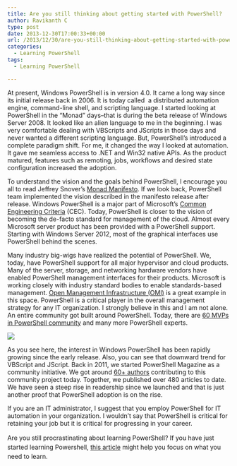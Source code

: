 ```yaml
---
title: Are you still thinking about getting started with PowerShell?
author: Ravikanth C
type: post
date: 2013-12-30T17:00:33+00:00
url: /2013/12/30/are-you-still-thinking-about-getting-started-with-powershell/
categories:
  - Learning PowerShell
tags:
  - Learning PowerShell

---
```

At present, Windows PowerShell is in version 4.0. It came a long way since its initial release back in 2006. It is today called  a distributed automation engine, command-line shell, and scripting language. I started looking at PowerShell in the &#8220;Monad&#8221; days&#8211;that is during the beta release of Windows Server 2008. It looked like an alien language to me in the beginning. I was very comfortable dealing with VBScripts and JScripts in those days and never wanted a different scripting language. But, PowerShell&#8217;s introduced a complete paradigm shift. For me, it changed the way I looked at automation. It gave me seamless access to .NET and Win32 native APIs. As the product matured, features such as remoting, jobs, workflows and desired state configuration increased the adoption.

To understand the vision and the goals behind PowerShell, I encourage you all to read Jeffrey Snover&#8217;s [Monad Manifesto][1]. If we look back, PowerShell team implemented the vision described in the manifesto release after release. Windows PowerShell is a major part of Microsoft&#8217;s [Common Engineering Criteria][2] (CEC). Today, PowerShell is closer to the vision of becoming the de-facto standard for management of the cloud. Almost every Microsoft server product has been provided with a PowerShell support. Starting with Windows Server 2012, most of the graphical interfaces use PowerShell behind the scenes.

Many industry big-wigs have realized the potential of PowerShell. We, today, have PowerShell support for all major hypervisor and cloud products. Many of the server, storage, and networking hardware vendors have enabled PowerShell management interfaces for their products. Microsoft is working closely with industry standard bodies to enable standards-based management. [Open Management Infrastructure (OMI)][3] is a great example in this space. PowerShell is a critical player in the overall management strategy for any IT organization. I strongly believe in this and I am not alone. An entire community got built around PowerShell. Today, there are [60 MVPs in PowerShell community][4] and many more PowerShell experts.

![](/images/trends.png)

As you see here, the interest in Windows PowerShell has been rapidly growing since the early release. Also, you can see that downward trend for VBScript and JScript. Back in 2011, we started PowerShell Magazine as a community initiative. We got around [60+ authors][5] contributing to this community project today. Together, we published over 480 articles to date. We have seen a steep rise in readership since we launched and that is just another proof that PowerShell adoption is on the rise.

If you are an IT administrator, I suggest that you employ PowerShell for IT automation in your organization. I wouldn&#8217;t say that PowerShell is critical for retaining your job but it is critical for progressing in your career.

<span style="line-height: 1.5em;">Are you still procrastinating about learning PowerShell? If you have just started learning Powershell, <a href="http://104.131.21.239/2013/07/15/preparing-for-a-powershell-interview/">this article</a> might help you focus on what you need to learn.</span>

[1]: http://www.jsnover.com/blog/2011/10/01/monad-manifesto/
[2]: http://www.microsoft.com/cec/en/us/cec-overview.aspx#man-windows
[3]: http://www.opengroup.org/software/omi
[4]: http://mvp.microsoft.com/en-us/search-mvp.aspx?ty=a&ex=PowerShell
[5]: /featured-authors/